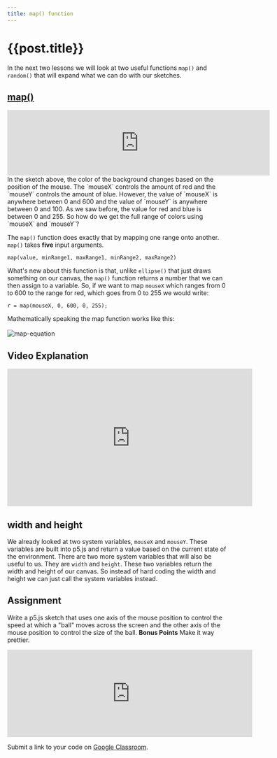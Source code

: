```yaml
---
title: map() function
---
```


# {{post.title}}
In the next two lessons we will look at two useful functions `map()` and `random()` that will expand what we can do with our sketches.

## [map()](https://p5js.org/reference/#/p5/map)
<iframe width="600" frameborder="0" src="http://alpha.editor.p5js.org/embed/Hy9Bd9N87"></iframe>
In the sketch above, the color of the background changes based on the position of the mouse. The  `mouseX` controls the amount of red and the `mouseY` controls the amount of blue. However, the value of `mouseX` is anywhere between 0 and 600 and the value of `mouseY` is anywhere between 0 and 100. As we saw before, the value for red and blue is between 0 and 255. So how do we get the full range of colors using `mouseX` and `mouseY`?

The `map()` function does exactly that by mapping one range onto another. `map()` takes **five** input arguments.
```
map(value, minRange1, maxRange1, minRange2, maxRange2)
```
What's new about this function is that, unlike `ellipse()` that just draws something on our canvas, the `map()` function returns a number that we can then assign to a variable. So, if we want to map `mouseX` which ranges from 0 to 600 to the range for red, which goes from 0 to 255 we would write:
```
r = map(mouseX, 0, 600, 0, 255);
```
Mathematically speaking the map function works like this:
<br>
<br>
![map-equation]({{site.baseurl}}/img/map-equation.png)
<br>

## Video Explanation
<iframe width="560" height="315" src="https://www.youtube.com/embed/nicMAoW6u1g?rel=0" frameborder="0" allow="autoplay; encrypted-media" allowfullscreen></iframe>

## width and height
We already looked at two system variables, `mouseX` and `mouseY`. These variables are built into p5.js and return a value based on the current state of the environment. There are two more system variables that will also be useful to us. They are `width` and `height`. These two variables return the width and height of our canvas. So instead of hard coding the width and height we can just call the system variables instead.

<script type="text/p5" data-autoplay data-width="360" data-preview-width="200" data-height="320">
function setup(){
  createCanvas(200, 200);
}
function draw(){
  r = map(mouseX, 0, width, 0, 255);
  background(r,0,255);
}
</script>

## Assignment
Write a p5.js sketch that uses one axis of the mouse position to control the speed at which a "ball" moves across the screen and the other axis of the mouse position to control the size of the ball. **Bonus Points** Make it way prettier.

<iframe width="560" height="200" frameborder="0" src="http://alpha.editor.p5js.org/embed/B1Fj1o4I7"></iframe>

Submit a link to your code on [Google Classroom](https://classroom.google.com/c/MTU5OTI3MjEzNTZa/a/MTYxMDYzMzIzNzNa/details).
